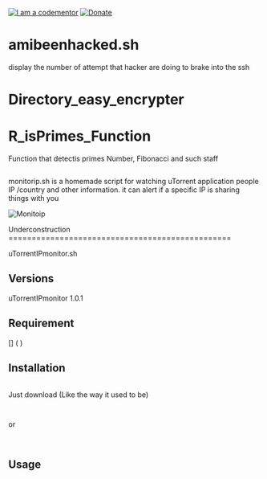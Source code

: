 <a href="http://bitly.com/2grT54q"><img src="https://cdn.codementor.io/badges/i_am_a_codementor_dark.svg" alt="I am a codementor" style="max-width:100%"/></a> <a href="http://bitly.com/2grT54q">
 [![Donate](https://www.paypalobjects.com/en_US/i/btn/btn_donateCC_LG.gif)](https://www.paypal.com/cgi-bin/webscr?cmd=_s-xclick&hosted_button_id=WX4EKLLLV49WG)
  
# amibeenhacked.sh
display the number of attempt that hacker are doing to brake into the ssh

 Directory_easy_encrypter
=============


# R_isPrimes_Function
Function that detectis primes Number, Fibonacci and such staff
```
```


monitorip.sh is a homemade script for watching uTorrent application people IP /country and other information.
it can alert if a specific IP is sharing things with you  

![Monitoip](http://a3.mzstatic.com/eu/r30/Purple3/v4/2e/7d/98/2e7d9859-8f89-cdbf-6b71-d81aa30aec19/icon175x175.png)

Underconstruction ================================================

uTorrentIPmonitor.sh 



Versions
--------
uTorrentIPmonitor 1.0.1


Requirement
------------


[] ( )


Installation
------------


```bash


```


Just download (Like the way it used to be)

```bash
    
```
or

```bash
    
```
Usage
-----

```bash
   
```
